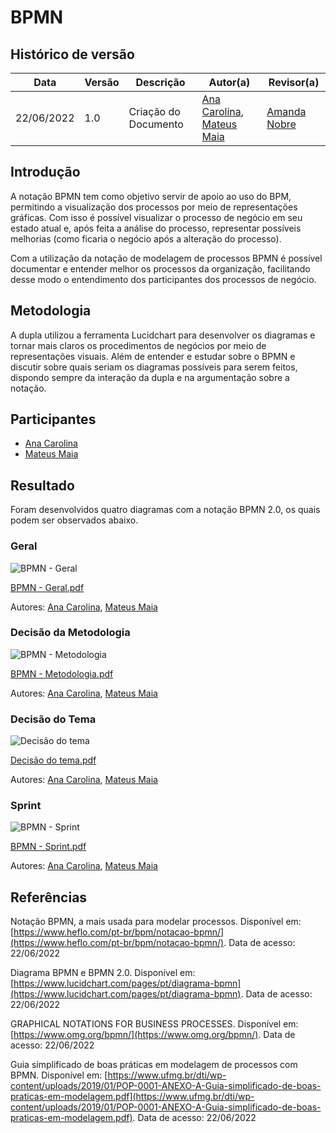# BPMN

## Histórico de versão

| Data       | Versão | Descrição            | Autor(a)                                                                                                       | Revisor(a)                                   |
| ---------- | ------ | -------------------- | -------------------------------------------------------------------------------------------------------------- | -------------------------------------------- |
| 22/06/2022 | 1.0    | Criação do Documento | [Ana Carolina](https://github.com/AnaCarolinaRodriguesLeite), [Mateus Maia](https://github.com/mateusmaiamaia) | [Amanda Nobre](https://github.com/AmandaNbr) |

## Introdução

A notação BPMN tem como objetivo servir de apoio ao uso do BPM, permitindo a visualização dos processos por meio de representações gráficas. Com isso é possível visualizar o processo de negócio em seu estado atual e, após feita a análise do processo, representar possíveis melhorias (como ficaria o negócio após a alteração do
processo).

Com a utilização da notação de modelagem de processos BPMN é possível documentar e entender melhor os processos da organização, facilitando desse modo o entendimento dos participantes dos processos de negócio.

## Metodologia

A dupla utilizou a ferramenta Lucidchart para desenvolver os diagramas e tornar mais claros os procedimentos de negócios por meio de representações visuais. Além de entender e estudar sobre o BPMN e discutir sobre quais seriam os diagramas possíveis para serem feitos, dispondo sempre da interação da dupla e na argumentação sobre a notação.

## Participantes

- [Ana Carolina](https://github.com/AnaCarolinaRodriguesLeite)
- [Mateus Maia](https://github.com/mateusmaiamaia)


## Resultado

Foram desenvolvidos quatro diagramas com a notação BPMN 2.0, os quais podem ser observados abaixo. 


### Geral
![BPMN - Geral](https://user-images.githubusercontent.com/49570180/175186386-f5bbd0e0-7eff-4bd5-881b-255e09287e39.png)

[BPMN - Geral.pdf](https://github.com/UnBArqDsw2021-1/2021.1_G5_ProjetoDonner/files/8962780/BPMN.-.Geral.pdf)

Autores: [Ana Carolina](https://github.com/AnaCarolinaRodriguesLeite), [Mateus Maia](https://github.com/mateusmaiamaia)

### Decisão da Metodologia
![BPMN - Metodologia](https://user-images.githubusercontent.com/49570180/175187090-2049ae78-415c-485d-ba52-1f2bee95181b.png)

[BPMN - Metodologia.pdf](https://github.com/UnBArqDsw2021-1/2021.1_G5_ProjetoDonner/files/8962820/BPMN.-.Metodologia.pdf)

Autores: [Ana Carolina](https://github.com/AnaCarolinaRodriguesLeite), [Mateus Maia](https://github.com/mateusmaiamaia)

### Decisão do Tema
![Decisão do tema](https://user-images.githubusercontent.com/49570180/175186502-61eb0d98-5ace-4084-9574-fa091ca0709b.png)

[Decisão do tema.pdf](https://github.com/UnBArqDsw2021-1/2021.1_G5_ProjetoDonner/files/8962801/Decisao.do.tema.pdf)

Autores: [Ana Carolina](https://github.com/AnaCarolinaRodriguesLeite), [Mateus Maia](https://github.com/mateusmaiamaia)

### Sprint
![BPMN - Sprint](https://user-images.githubusercontent.com/49570180/175186611-05bb3163-52f1-49aa-a843-63a549871510.png)

[BPMN - Sprint.pdf](https://github.com/UnBArqDsw2021-1/2021.1_G5_ProjetoDonner/files/8962808/BPMN.-.Sprint.pdf)

Autores: [Ana Carolina](https://github.com/AnaCarolinaRodriguesLeite), [Mateus Maia](https://github.com/mateusmaiamaia)

## Referências

Notação BPMN, a mais usada para modelar processos. Disponível em: [https://www.heflo.com/pt-br/bpm/notacao-bpmn/](https://www.heflo.com/pt-br/bpm/notacao-bpmn/). Data de acesso: 22/06/2022

Diagrama BPMN e BPMN 2.0. Disponível em: [https://www.lucidchart.com/pages/pt/diagrama-bpmn](https://www.lucidchart.com/pages/pt/diagrama-bpmn). Data de acesso: 22/06/2022

GRAPHICAL NOTATIONS FOR BUSINESS PROCESSES. Disponível em: [https://www.omg.org/bpmn/](https://www.omg.org/bpmn/). Data de acesso: 22/06/2022

Guia simplificado de boas práticas em modelagem de processos com BPMN. Disponível em: [https://www.ufmg.br/dti/wp-content/uploads/2019/01/POP-0001-ANEXO-A-Guia-simplificado-de-boas-praticas-em-modelagem.pdf](https://www.ufmg.br/dti/wp-content/uploads/2019/01/POP-0001-ANEXO-A-Guia-simplificado-de-boas-praticas-em-modelagem.pdf). Data de acesso: 22/06/2022
